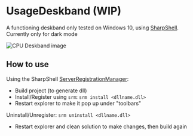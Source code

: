 # UsageDeskband (WIP)

A functioning deskband only tested on Windows 10, using [SharpShell](https://github.com/dwmkerr/sharpshell).
Currently only for dark mode

![CPU Deskband image](https://kompis.s-ul.eu/jOyr6bLo)

## How to use

Using the SharpShell [ServerRegistrationManager](https://github.com/dwmkerr/sharpshell/blob/main/docs/srm/srm.md):
- Build project (to generate dll)
- Install/Register using `srm`:
```srm install <dllname.dll>```
- Restart explorer to make it pop up under "toolbars"

Uninstall/Unregister:
```srm uninstall <dllname.dll>```
- Restart explorer and clean solution to make changes, then build again
